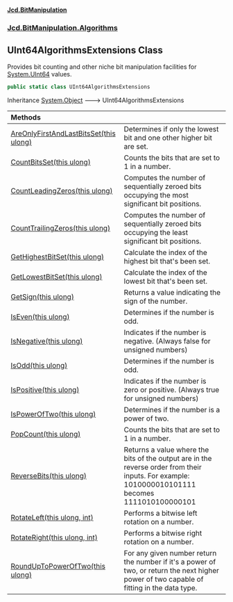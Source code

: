 #### [Jcd.BitManipulation](index 'index')

### [Jcd.BitManipulation.Algorithms](Jcd.BitManipulation.Algorithms 'Jcd.BitManipulation.Algorithms')

## UInt64AlgorithmsExtensions Class

Provides bit counting and other niche bit manipulation facilities
for [System.UInt64](https://docs.microsoft.com/en-us/dotnet/api/System.UInt64 'System.UInt64') values.

```csharp
public static class UInt64AlgorithmsExtensions
```

Inheritance [System.Object](https://docs.microsoft.com/en-us/dotnet/api/System.Object 'System.Object') &#129106; UInt64AlgorithmsExtensions

| Methods                                                                                                                                                                                                                                         |                                                                                                                                                     |
|:------------------------------------------------------------------------------------------------------------------------------------------------------------------------------------------------------------------------------------------------|:----------------------------------------------------------------------------------------------------------------------------------------------------|
| [AreOnlyFirstAndLastBitsSet(this ulong)](Jcd.BitManipulation.Algorithms.UInt64AlgorithmsExtensions.AreOnlyFirstAndLastBitsSet(thisulong) 'Jcd.BitManipulation.Algorithms.UInt64AlgorithmsExtensions.AreOnlyFirstAndLastBitsSet(this ulong)') | Determines if only the lowest bit and one other higher bit are set.                                                                                 |
| [CountBitsSet(this ulong)](Jcd.BitManipulation.Algorithms.UInt64AlgorithmsExtensions.CountBitsSet(thisulong) 'Jcd.BitManipulation.Algorithms.UInt64AlgorithmsExtensions.CountBitsSet(this ulong)')                                           | Counts the bits that are set to 1 in a number.                                                                                                      |
| [CountLeadingZeros(this ulong)](Jcd.BitManipulation.Algorithms.UInt64AlgorithmsExtensions.CountLeadingZeros(thisulong) 'Jcd.BitManipulation.Algorithms.UInt64AlgorithmsExtensions.CountLeadingZeros(this ulong)')                            | Computes the number of sequentially zeroed bits occupying the most significant bit positions.                                                   |
| [CountTrailingZeros(this ulong)](Jcd.BitManipulation.Algorithms.UInt64AlgorithmsExtensions.CountTrailingZeros(thisulong) 'Jcd.BitManipulation.Algorithms.UInt64AlgorithmsExtensions.CountTrailingZeros(this ulong)')                         | Computes the number of sequentially zeroed bits occupying the least significant bit positions.                                                  |
| [GetHighestBitSet(this ulong)](Jcd.BitManipulation.Algorithms.UInt64AlgorithmsExtensions.GetHighestBitSet(thisulong) 'Jcd.BitManipulation.Algorithms.UInt64AlgorithmsExtensions.GetHighestBitSet(this ulong)')                               | Calculate the index of the highest bit that's been set.                                                                                             |
| [GetLowestBitSet(this ulong)](Jcd.BitManipulation.Algorithms.UInt64AlgorithmsExtensions.GetLowestBitSet(thisulong) 'Jcd.BitManipulation.Algorithms.UInt64AlgorithmsExtensions.GetLowestBitSet(this ulong)')                                  | Calculate the index of the lowest bit that's been set.                                                                                              |
| [GetSign(this ulong)](Jcd.BitManipulation.Algorithms.UInt64AlgorithmsExtensions.GetSign(thisulong) 'Jcd.BitManipulation.Algorithms.UInt64AlgorithmsExtensions.GetSign(this ulong)')                                                          | Returns a value indicating the sign of the number.                                                                                                  |
| [IsEven(this ulong)](Jcd.BitManipulation.Algorithms.UInt64AlgorithmsExtensions.IsEven(thisulong) 'Jcd.BitManipulation.Algorithms.UInt64AlgorithmsExtensions.IsEven(this ulong)')                                                             | Determines if the number is odd.                                                                                                                    |
| [IsNegative(this ulong)](Jcd.BitManipulation.Algorithms.UInt64AlgorithmsExtensions.IsNegative(thisulong) 'Jcd.BitManipulation.Algorithms.UInt64AlgorithmsExtensions.IsNegative(this ulong)')                                                 | Indicates if the number is negative. (Always false for unsigned numbers)                                                                            |
| [IsOdd(this ulong)](Jcd.BitManipulation.Algorithms.UInt64AlgorithmsExtensions.IsOdd(thisulong) 'Jcd.BitManipulation.Algorithms.UInt64AlgorithmsExtensions.IsOdd(this ulong)')                                                                | Determines if the number is odd.                                                                                                                    |
| [IsPositive(this ulong)](Jcd.BitManipulation.Algorithms.UInt64AlgorithmsExtensions.IsPositive(thisulong) 'Jcd.BitManipulation.Algorithms.UInt64AlgorithmsExtensions.IsPositive(this ulong)')                                                 | Indicates if the number is zero or positive. (Always true for unsigned numbers)                                                                     |
| [IsPowerOfTwo(this ulong)](Jcd.BitManipulation.Algorithms.UInt64AlgorithmsExtensions.IsPowerOfTwo(thisulong) 'Jcd.BitManipulation.Algorithms.UInt64AlgorithmsExtensions.IsPowerOfTwo(this ulong)')                                           | Determines if the number is a power of two.                                                                                                         |
| [PopCount(this ulong)](Jcd.BitManipulation.Algorithms.UInt64AlgorithmsExtensions.PopCount(thisulong) 'Jcd.BitManipulation.Algorithms.UInt64AlgorithmsExtensions.PopCount(this ulong)')                                                       | Counts the bits that are set to 1 in a number.                                                                                                      |
| [ReverseBits(this ulong)](Jcd.BitManipulation.Algorithms.UInt64AlgorithmsExtensions.ReverseBits(thisulong) 'Jcd.BitManipulation.Algorithms.UInt64AlgorithmsExtensions.ReverseBits(this ulong)')                                              | Returns a value where the bits of the output are in the reverse order from their inputs. For example: 1010000010101111 becomes 1111010100000101 |
| [RotateLeft(this ulong, int)](Jcd.BitManipulation.Algorithms.UInt64AlgorithmsExtensions.RotateLeft(thisulong,int) 'Jcd.BitManipulation.Algorithms.UInt64AlgorithmsExtensions.RotateLeft(this ulong, int)')                                   | Performs a bitwise left rotation on a number.                                                                                                       |
| [RotateRight(this ulong, int)](Jcd.BitManipulation.Algorithms.UInt64AlgorithmsExtensions.RotateRight(thisulong,int) 'Jcd.BitManipulation.Algorithms.UInt64AlgorithmsExtensions.RotateRight(this ulong, int)')                                | Performs a bitwise right rotation on a number.                                                                                                      |
| [RoundUpToPowerOfTwo(this ulong)](Jcd.BitManipulation.Algorithms.UInt64AlgorithmsExtensions.RoundUpToPowerOfTwo(thisulong) 'Jcd.BitManipulation.Algorithms.UInt64AlgorithmsExtensions.RoundUpToPowerOfTwo(this ulong)')                      | For any given number return the number if it's a power of two, or return the next higher power of two capable of fitting in the data type.  |

